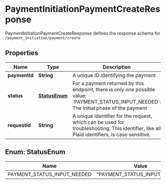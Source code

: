 

# PaymentInitiationPaymentCreateResponse

PaymentInitiationPaymentCreateResponse defines the response schema for `/payment_initiation/payment/create`

## Properties

| Name | Type | Description | Notes |
|------------ | ------------- | ------------- | -------------|
|**paymentId** | **String** | A unique ID identifying the payment |  |
|**status** | [**StatusEnum**](#StatusEnum) | For a payment returned by this endpoint, there is only one possible value:  &#x60;PAYMENT_STATUS_INPUT_NEEDED&#x60;: The initial phase of the payment |  |
|**requestId** | **String** | A unique identifier for the request, which can be used for troubleshooting. This identifier, like all Plaid identifiers, is case sensitive. |  |



## Enum: StatusEnum

| Name | Value |
|---- | -----|
| PAYMENT_STATUS_INPUT_NEEDED | &quot;PAYMENT_STATUS_INPUT_NEEDED&quot; |



